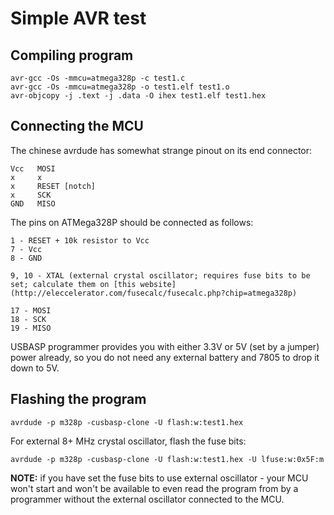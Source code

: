 # Simple AVR test

## Compiling program

```
avr-gcc -Os -mmcu=atmega328p -c test1.c
avr-gcc -Os -mmcu=atmega328p -o test1.elf test1.o
avr-objcopy -j .text -j .data -O ihex test1.elf test1.hex
```

## Connecting the MCU

The chinese avrdude has somewhat strange pinout on its end connector:

```
Vcc   MOSI
x     x
x     RESET [notch]
x     SCK
GND   MISO
```

The pins on ATMega328P should be connected as follows:

```
1 - RESET + 10k resistor to Vcc
7 - Vcc
8 - GND

9, 10 - XTAL (external crystal oscillator; requires fuse bits to be set; calculate them on [this website](http://eleccelerator.com/fusecalc/fusecalc.php?chip=atmega328p)

17 - MOSI
18 - SCK
19 - MISO
```

USBASP programmer provides you with either 3.3V or 5V (set by a jumper) power already, so you do not need any external battery and 7805 to drop it down to 5V.

## Flashing the program

```
avrdude -p m328p -cusbasp-clone -U flash:w:test1.hex 
```

For external 8+ MHz crystal oscillator, flash the fuse bits:

```
avrdude -p m328p -cusbasp-clone -U flash:w:test1.hex -U lfuse:w:0x5F:m
```

**NOTE:** if you have set the fuse bits to use external oscillator - your MCU won't start and won't be available to even read the program from by a programmer without the external oscillator connected to the MCU.


